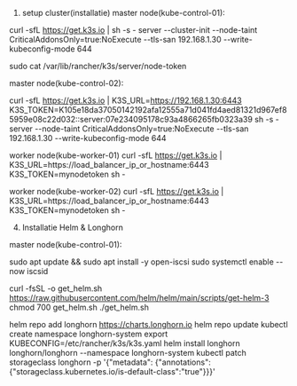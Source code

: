 1. setup cluster(installatie)
master node(kube-control-01):

curl -sfL https://get.k3s.io | sh -s - server   --cluster-init   --node-taint CriticalAddonsOnly=true:NoExecute   --tls-san 192.168.1.30 --write-kubeconfig-mode 644

sudo cat /var/lib/rancher/k3s/server/node-token

master node(kube-control-02):

curl -sfL https://get.k3s.io | K3S_URL=https://192.168.1.30:6443   K3S_TOKEN=K105e18da37050142192afa12555a71d041fd4aed81321d967ef85959e08c22d032::server:07e234095178c93a4866265fb0323a39 sh -s - server   --node-taint CriticalAddonsOnly=true:NoExecute   --tls-san 192.168.1.30 --write-kubeconfig-mode 644

worker node(kube-worker-01)
curl -sfL https://get.k3s.io | K3S_URL=https://load_balancer_ip_or_hostname:6443 K3S_TOKEN=mynodetoken sh -

worker node(kube-worker-02)
curl -sfL https://get.k3s.io | K3S_URL=https://load_balancer_ip_or_hostname:6443 K3S_TOKEN=mynodetoken sh -




4. Installatie Helm & Longhorn

master node(kube-control-01):

sudo apt update && sudo apt install -y open-iscsi
sudo systemctl enable --now iscsid

curl -fsSL -o get_helm.sh https://raw.githubusercontent.com/helm/helm/main/scripts/get-helm-3
chmod 700 get_helm.sh
./get_helm.sh

helm repo add longhorn https://charts.longhorn.io
helm repo update
kubectl create namespace longhorn-system
export KUBECONFIG=/etc/rancher/k3s/k3s.yaml
helm install longhorn longhorn/longhorn   --namespace longhorn-system
kubectl patch storageclass longhorn   -p '{"metadata": {"annotations":{"storageclass.kubernetes.io/is-default-class":"true"}}}'



